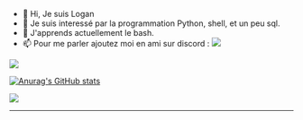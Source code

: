 - 👋 Hi, Je suis Logan
- 👀 Je suis interessé par la programmation Python, shell, et un peu sql.
- 🌱 J'apprends actuellement le bash.
- 📫 Pour me parler ajoutez moi en ami sur discord : ![](https://dcbadge.vercel.app/api/shield/297854445973274635?style=social)

[![](https://dcbadge.vercel.app/api/server/ZAXrmRPStK?theme=full-presence)](https://discord.gg/ZAXrmRPStK)


[![Anurag's GitHub stats](https://github-readme-stats.vercel.app/api?username=The8Golden&theme=radical)](https://github.com/anuraghazra/github-readme-stats)


<a href="https://github.com/anuraghazra/github-readme-stats">
  <img align="center" src="https://github-readme-stats.vercel.app/api/top-langs/?username=The8Golden&theme=radical" />
</a>

<hr/>

